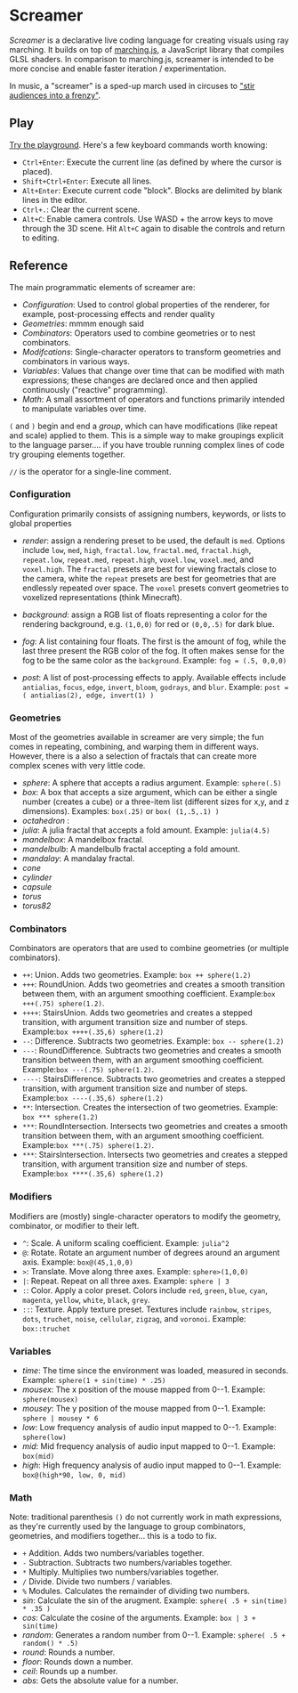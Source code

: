 # Screamer

*Screamer* is a declarative live coding language for creating visuals using ray marching. It builds on top of [marching.js](https://charlieroberts.github.io/marching), a JavaScript library that compiles GLSL shaders. In comparison to marching.js, screamer is intended to be more concise and enable faster iteration / experimentation.

In music, a "screamer" is a sped-up march used in circuses to ["stir audiences into a frenzy"](https://en.wikipedia.org/wiki/Screamer_(march)).

## Play
[Try the playground](https://charlieroberts.github.io/screamer/playground). Here's a few keyboard commands worth knowing:

- `Ctrl+Enter`: Execute the current line (as defined by where the cursor is placed).
- `Shift+Ctrl+Enter`: Execute all lines.
- `Alt+Enter`: Execute current code "block". Blocks are delimited by blank lines in the editor. 
- `Ctrl+.`: Clear the current scene.
- `Alt+C`: Enable camera controls. Use WASD + the arrow keys to move through the 3D scene. Hit `Alt+C` again to disable the controls and return to editing.

## Reference
The main programmatic elements of screamer are:

- *Configuration*: Used to control global properties of the renderer, for example, post-processing effects and render quality
- *Geometries*: mmmm enough said
- *Combinators*: Operators used to combine geometries or to nest combinators.
- *Modifcations*: Single-character operators to transform geometries and combinators in various ways.
- *Variables*: Values that change over time that can be modified with math expressions; these changes are declared once and then applied continuously ("reactive" programming).
- *Math*: A small assortment of operators and functions primarily intended to manipulate variables over time.

`(` and `)` begin and end a *group*, which can have modifications (like repeat and scale) applied to them. This is a simple way to make groupings explicit to the language parser.... if you have trouble running complex lines of code try grouping elements together.

`//` is the operator for a single-line comment.

### Configuration
Configuration primarily consists of assigning numbers, keywords, or lists to global properties

- *render*: assign a rendering preset to be used, the default is `med`. Options include `low`, `med`, `high`, `fractal.low`, `fractal.med`, `fractal.high`, `repeat.low`, `repeat.med`, `repeat.high`, `voxel.low`, `voxel.med`, and `voxel.high`. The `fractal` presets are best for viewing fractals close to the camera, white the `repeat` presets are best for geometries that are endlessly repeated over space. The `voxel` presets convert geometries to voxelized representations (think Minecraft).

- *background*: assign a RGB list of floats representing a color for the rendering background, e.g. `(1,0,0)` for red or `(0,0,.5)` for dark blue.

- *fog*: A list containing four floats. The first is the amount of fog, while the last three present the RGB color of the fog. It often makes sense for the fog to be the same color as the `background`. Example: `fog = (.5, 0,0,0)` 

- *post*: A list of post-processing effects to apply. Available effects include `antialias`, `focus`, `edge`, `invert`, `bloom`, `godrays`, and `blur`. Example: `post = ( antialias(2), edge, invert(1) )`

### Geometries
Most of the geometries available in screamer are very simple; the fun comes in repeating, combining, and warping them in different ways. However, there is a also a selection of fractals that can create more complex scenes with very little code.

- *sphere*: A sphere that accepts a radius argument. Example: `sphere(.5)`
- *box*: A box that accepts a size argument, which can be either a single number (creates a cube) or a three-item list (different sizes for x,y, and z dimensions). Examples: `box(.25)` or `box( (1,.5,.1) )`
- *octahedron* :
- *julia*: A julia fractal that accepts a fold amount. Example: `julia(4.5)`
- *mandelbox*: A mandelbox fractal.
- *mandelbulb*: A mandelbulb fractal accepting a fold amount.
- *mandalay*: A mandalay fractal.
- *cone*
- *cylinder*
- *capsule*
- *torus*
- *torus82*

### Combinators
Combinators are operators that are used to combine geometries (or multiple combinators). 

- `++`: Union. Adds two geometries. Example: `box ++ sphere(1.2)`
- `+++`: RoundUnion. Adds two geometries and creates a smooth transition between them, with an argument smoothing coefficient. Example:`box +++(.75) sphere(1.2)`.
- `++++`: StairsUnion. Adds two geometries and creates a stepped transition, with argument transition size and number of steps. Example:`box ++++(.35,6) sphere(1.2)`
- `--`: Difference. Subtracts two geometries. Example: `box -- sphere(1.2)`
- `---`: RoundDifference. Subtracts two geometries and creates a smooth transition between them, with an argument smoothing coefficient. Example:`box ---(.75) sphere(1.2)`.
- `----`: StairsDifference. Subtracts two geometries and creates a stepped transition, with argument transition size and number of steps. Example:`box ----(.35,6) sphere(1.2)`
- `**`: Intersection. Creates the intersection of two geometries. Example: `box *** sphere(1.2)`
- `***`: RoundIntersection. Intersects two geometries and creates a smooth transition between them, with an argument smoothing coefficient. Example:`box ***(.75) sphere(1.2)`.
- `***`: StairsIntersection. Intersects two geometries and creates a stepped transition, with argument transition size and number of steps. Example:`box ****(.35,6) sphere(1.2)`

### Modifiers
Modifiers are (mostly) single-character operators to modify the geometry, combinator, or modifier to their left.

- `^`: Scale. A uniform scaling coefficient. Example: `julia^2`
- `@`: Rotate. Rotate an argument number of degrees around an argument axis. Example: `box@(45,1,0,0)`
- `>`: Translate. Move along three axes. Example: `sphere>(1,0,0)`
- `|`: Repeat. Repeat on all three axes. Example: `sphere | 3`
- `:`: Color. Apply a color preset. Colors include `red`, `green`, `blue`, `cyan`, `magenta`, `yellow`, `white`, `black`, `grey`.
- `::`: Texture. Apply texture preset. Textures include `rainbow`, `stripes`, `dots`, `truchet`, `noise`, `cellular`, `zigzag`, and `voronoi`. Example: `box::truchet`

### Variables

- *time*: The time since the environment was loaded, measured in seconds. Example: `sphere(1 + sin(time) * .25)`
- *mousex*: The x position of the mouse mapped from 0--1. Example: `sphere(mousex)`
- *mousey*: The y position of the mouse mapped from 0--1. Example: `sphere | mousey * 6`
- *low*: Low frequency analysis of audio input mapped to 0--1. Example: `sphere(low)`
- *mid*: Mid frequency analysis of audio input mapped to 0--1. Example: `box(mid)`
- *high*: High frequency analysis of audio input mapped to 0--1. Example: `box@(high*90, low, 0, mid)`

### Math
Note: traditional parenthesis `()` do not currently work in math expressions, as they're currently used by the language to group combinators, geometries, and modifiers together... this is a todo to fix.

- `+` Addition. Adds two numbers/variables together.
- `-` Subtraction. Subtracts two numbers/variables together.
- `*` Multiply. Multiplies two numbers/variables together.
- `/` Divide. Divide two numbers / variables.
- `%` Modules. Calculates the remainder of dividing two numbers.
- *sin*: Calculate the sin of the arugment. Example: `sphere( .5 + sin(time) * .35 )`
- *cos*: Calculate the cosine of the arguments. Example: `box | 3 + sin(time)`
- *random*: Generates a random number from 0--1. Example: `sphere( .5 + random() * .5)`
- *round*: Rounds a number.
- *floor*: Rounds down a number.
- *ceil*: Rounds up a number.
- *abs*: Gets the absolute value for a number.

